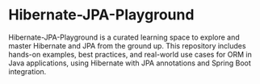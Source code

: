 # Hibernate-JPA-Playground
Hibernate-JPA-Playground is a curated learning space to explore and master Hibernate and JPA from the ground up. This repository includes hands-on examples, best practices, and real-world use cases for ORM in Java applications, using Hibernate with JPA annotations and Spring Boot integration.
